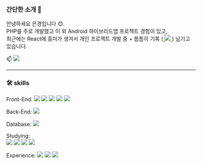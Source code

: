 
### 간단한 소개 🤚 

<p>안녕하세요 은경입니다 😊.<br />
PHP를 주로 개발했고 이 외 Android 하이브리드앱 프로젝트 경험이 있고,<br />
최근에는 React에 흥미가 생겨서 개인 프로젝트 개발 중 +  틈틈히 기록 (<a href="https://velog.io/@bang04/posts">
 <img src="https://img.shields.io/badge/Velog-20C997?style=flat-square&logo=velog&logoColor=white"/>
</a>) 남기고 있습니다. </p>


 📫    <a href="mailto:wjdtjr92@naver.com">
<img src="https://img.shields.io/badge/naver-03C75A?style=flat-square&logo=naver&logoColor=white"> 
</a>

---

### 🛠️ skills 


Front-End: 
  <img src="https://img.shields.io/badge/html5-E34F26?style=flat-square&logo=html5&logoColor=white"> 
  <img src="https://img.shields.io/badge/css3-1572B6?style=flat-square&logo=css3&logoColor=white"> 
  <img src="https://img.shields.io/badge/javascript-F7DF1E?style=flat-square&logo=javascript&logoColor=white"> 
  <img src="https://img.shields.io/badge/jquery-0769AD?style=flat-square&logo=jquery&logoColor=white"> 
  <img src="https://img.shields.io/badge/bootstrap-7952B3?style=flat-square&logo=bootstrap&logoColor=white">
    
Back-End:
 <img src="https://img.shields.io/badge/PHP-777BB4?style=flat-square&logo=php&logoColor=white"/>


Database: 
  <img src="https://img.shields.io/badge/mysql-4479A1?style=flat-square&logo=mysql&logoColor=white">  


Studying:  
  <img src="https://img.shields.io/badge/React-61DAFB?style=flat-square&logo=React&logoColor=white"/>
  <img src="https://img.shields.io/badge/Next.js-000000?style=flat-square&logo=Next.js&logoColor=white"/>
  <img src="https://img.shields.io/badge/Typescript-3178C6?style=flat-square&logo=Typescript&logoColor=white"/>
  <img src="https://img.shields.io/badge/Git-F05032?style=flat-square&logo=git&logoColor=white"/>



Experience:
 <img src="https://img.shields.io/badge/java-007396?style=flat-square&logo=java&logoColor=white"/> 
 <img src="https://img.shields.io/badge/Spring-6DB33F?style=flat-square&logo=Spring&logoColor=white"/>
 <img src="https://img.shields.io/badge/ORACLE-F80000?style=flat-square&logo=oracle&logoColor=white"/>




  
